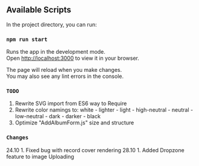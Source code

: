 ## Available Scripts

In the project directory, you can run:

### `npm run start`

Runs the app in the development mode.\
Open [http://localhost:3000](http://localhost:3000) to view it in your browser.

The page will reload when you make changes.\
You may also see any lint errors in the console.

### `TODO`

1) Rewrite SVG import from ES6 way to Require
2) Rewrite color namings to: 
    white - lighter - light - high-neutral - neutral - low-neutral - dark - darker - black
3) Optimize "AddAlbumForm.js" size and structure


### `Changes`

24.10
    1. Fixed bug with record cover rendering
28.10
    1. Added Dropzone feature to image Uploading
